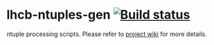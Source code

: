 # lhcb-ntuples-gen [![Build status](https://travis-ci.com/umd-lhcb/lhcb-ntuples-gen.svg?build)](https://travis-ci.com/umd-lhcb/lhcb-ntuples-gen)
ntuple processing scripts. Please refer to [project wiki](https://umd-lhcb.github.io/lhcb-ntuples-gen/)
for more details.
